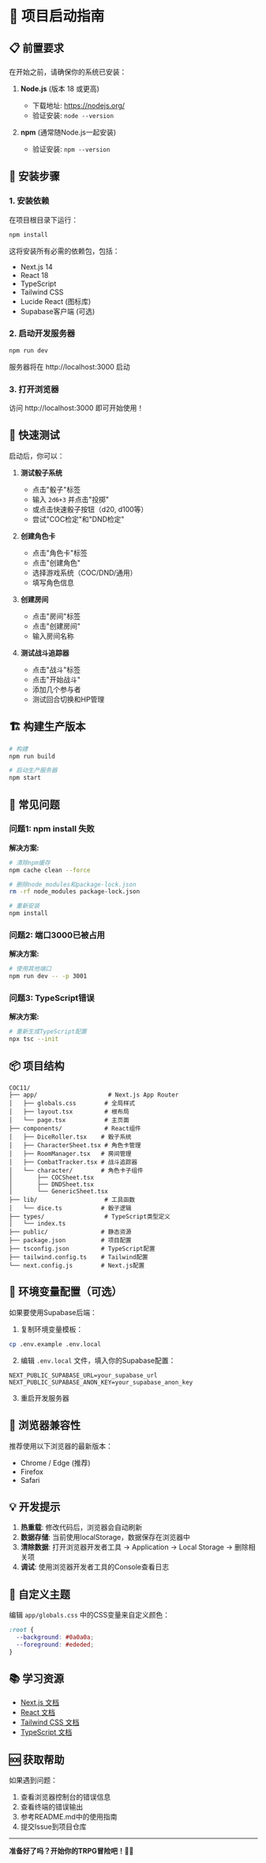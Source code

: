 # 🚀 项目启动指南

## 📋 前置要求

在开始之前，请确保你的系统已安装：

1. **Node.js** (版本 18 或更高)
   - 下载地址: https://nodejs.org/
   - 验证安装: `node --version`

2. **npm** (通常随Node.js一起安装)
   - 验证安装: `npm --version`

## 🔧 安装步骤

### 1. 安装依赖

在项目根目录下运行：

```bash
npm install
```

这将安装所有必需的依赖包，包括：
- Next.js 14
- React 18
- TypeScript
- Tailwind CSS
- Lucide React (图标库)
- Supabase客户端 (可选)

### 2. 启动开发服务器

```bash
npm run dev
```

服务器将在 http://localhost:3000 启动

### 3. 打开浏览器

访问 http://localhost:3000 即可开始使用！

## 🎯 快速测试

启动后，你可以：

1. **测试骰子系统**
   - 点击"骰子"标签
   - 输入 `2d6+3` 并点击"投掷"
   - 或点击快速骰子按钮（d20, d100等）
   - 尝试"COC检定"和"DND检定"

2. **创建角色卡**
   - 点击"角色卡"标签
   - 点击"创建角色"
   - 选择游戏系统（COC/DND/通用）
   - 填写角色信息

3. **创建房间**
   - 点击"房间"标签
   - 点击"创建房间"
   - 输入房间名称

4. **测试战斗追踪器**
   - 点击"战斗"标签
   - 点击"开始战斗"
   - 添加几个参与者
   - 测试回合切换和HP管理

## 🏗️ 构建生产版本

```bash
# 构建
npm run build

# 启动生产服务器
npm start
```

## 🐛 常见问题

### 问题1: npm install 失败

**解决方案:**
```bash
# 清除npm缓存
npm cache clean --force

# 删除node_modules和package-lock.json
rm -rf node_modules package-lock.json

# 重新安装
npm install
```

### 问题2: 端口3000已被占用

**解决方案:**
```bash
# 使用其他端口
npm run dev -- -p 3001
```

### 问题3: TypeScript错误

**解决方案:**
```bash
# 重新生成TypeScript配置
npx tsc --init
```

## 📦 项目结构

```
COC11/
├── app/                    # Next.js App Router
│   ├── globals.css        # 全局样式
│   ├── layout.tsx         # 根布局
│   └── page.tsx           # 主页面
├── components/            # React组件
│   ├── DiceRoller.tsx    # 骰子系统
│   ├── CharacterSheet.tsx # 角色卡管理
│   ├── RoomManager.tsx   # 房间管理
│   ├── CombatTracker.tsx # 战斗追踪器
│   └── character/        # 角色卡子组件
│       ├── COCSheet.tsx
│       ├── DNDSheet.tsx
│       └── GenericSheet.tsx
├── lib/                   # 工具函数
│   └── dice.ts           # 骰子逻辑
├── types/                 # TypeScript类型定义
│   └── index.ts
├── public/               # 静态资源
├── package.json          # 项目配置
├── tsconfig.json         # TypeScript配置
├── tailwind.config.ts    # Tailwind配置
└── next.config.js        # Next.js配置
```

## 🔐 环境变量配置（可选）

如果要使用Supabase后端：

1. 复制环境变量模板：
```bash
cp .env.example .env.local
```

2. 编辑 `.env.local` 文件，填入你的Supabase配置：
```env
NEXT_PUBLIC_SUPABASE_URL=your_supabase_url
NEXT_PUBLIC_SUPABASE_ANON_KEY=your_supabase_anon_key
```

3. 重启开发服务器

## 📱 浏览器兼容性

推荐使用以下浏览器的最新版本：
- Chrome / Edge (推荐)
- Firefox
- Safari

## 💡 开发提示

1. **热重载**: 修改代码后，浏览器会自动刷新
2. **数据存储**: 当前使用localStorage，数据保存在浏览器中
3. **清除数据**: 打开浏览器开发者工具 → Application → Local Storage → 删除相关项
4. **调试**: 使用浏览器开发者工具的Console查看日志

## 🎨 自定义主题

编辑 `app/globals.css` 中的CSS变量来自定义颜色：

```css
:root {
  --background: #0a0a0a;
  --foreground: #ededed;
}
```

## 📚 学习资源

- [Next.js 文档](https://nextjs.org/docs)
- [React 文档](https://react.dev)
- [Tailwind CSS 文档](https://tailwindcss.com/docs)
- [TypeScript 文档](https://www.typescriptlang.org/docs)

## 🆘 获取帮助

如果遇到问题：
1. 查看浏览器控制台的错误信息
2. 查看终端的错误输出
3. 参考README.md中的使用指南
4. 提交Issue到项目仓库

---

**准备好了吗？开始你的TRPG冒险吧！🎲✨**

